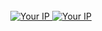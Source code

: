 <div align="center">
	<br>
	<a href="https://www.youtube.com/watch?v=dQw4w9WgXcQ#gh-dark-mode-only">
		<img src="https://readme.ljs.lol/api/v1/banner/dark.svg#gh-dark-mode-only" alt="Your IP" crossorigin="anonymous">
	</a>
	<a href="https://www.youtube.com/watch?v=dQw4w9WgXcQ#gh-light-mode-only">
		<img src="https://readme.ljs.lol/api/v1/banner/light.svg#gh-light-mode-only" alt="Your IP" crossorigin="anonymous">
	</a>
	<br>
</div>
